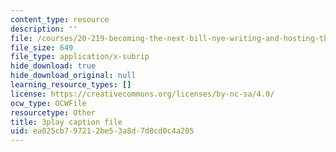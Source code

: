 ```yaml
---
content_type: resource
description: ''
file: /courses/20-219-becoming-the-next-bill-nye-writing-and-hosting-the-educational-show-january-iap-2015/ea025cb797212be53a8d7d8cd0c4a205_SAQxC4DHic0.srt
file_size: 649
file_type: application/x-subrip
hide_download: true
hide_download_original: null
learning_resource_types: []
license: https://creativecommons.org/licenses/by-nc-sa/4.0/
ocw_type: OCWFile
resourcetype: Other
title: 3play caption file
uid: ea025cb7-9721-2be5-3a8d-7d8cd0c4a205
---
```

